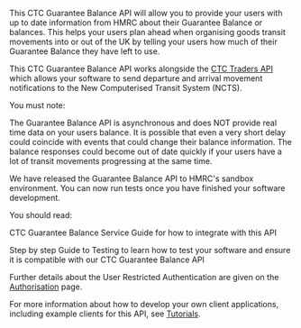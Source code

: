 This CTC Guarantee Balance API will allow you to provide your users with up to date information from HMRC about their Guarantee Balance or balances. This helps your users plan ahead when organising goods transit movements into or out of the UK by telling your users how much of their Guarantee Balance they have left to use.

This CTC Guarantee Balance API works alongside the [CTC Traders API](https://developer.service.hmrc.gov.uk/api-documentation/docs/api/service/common-transit-convention-traders/1.0) which allows your software to send departure and arrival movement notifications to the New Computerised Transit System (NCTS).

You must note:

The Guarantee Balance API is asynchronous and does NOT provide real time data on your users balance. It is possible that even a very short delay could coincide with events that could change their balance information. The balance responses could become out of date quickly if your users have a lot of transit movements progressing at the same time.

We have released the Guarantee Balance API to HMRC's sandbox environment. You can now run tests once you have finished your software development.

You should read:

CTC Guarantee Balance Service Guide for how to integrate with this API

Step by step Guide to Testing to learn how to test your software and ensure it is compatible with our CTC Guarantee Balance API

Further details about the User Restricted Authentication are given on the [Authorisation](https://developer.service.hmrc.gov.uk/api-documentation/docs/authorisation) page.

For more information about how to develop your own client applications, including example clients for this API, see [Tutorials](https://developer.service.hmrc.gov.uk/api-documentation/docs/tutorials).
